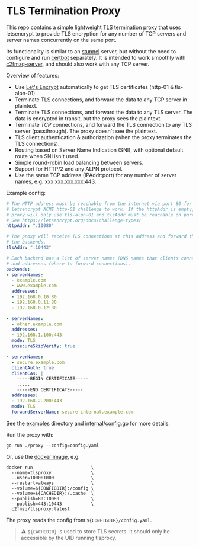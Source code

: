 # TLS Termination Proxy

This repo contains a simple lightweight [TLS termination proxy](https://en.wikipedia.org/wiki/TLS_termination_proxy) that uses letsencrypt to provide TLS encryption for any number of TCP servers and server names concurrently on the same port.

Its functionality is similar to an [stunnel](https://www.stunnel.org/) server, but without the need to configure and run [certbot](https://certbot.eff.org/) separately. It is intended to work smoothly with [c2fmzq-server](https://github.com/c2FmZQ/c2FmZQ), and should also work with any TCP server.

Overview of features:

* Use [Let's Encrypt](https://letsencrypt.org/) automatically to get TLS certificates (http-01 & tls-alpn-01).
* Terminate TLS connections, and forward the data to any TCP server in plaintext.
* Terminate TLS connections, and forward the data to any TLS server. The data is encrypted in transit, but the proxy sees the plaintext.
* Terminate _TCP_ connections, and forward the TLS connection to any TLS server (passthrough). The proxy doesn't see the plaintext.
* TLS client authentication & authorization (when the proxy terminates the TLS connections).
* Routing based on Server Name Indication (SNI), with optional default route when SNI isn't used.
* Simple round-robin load balancing between servers.
* Support for HTTP/2 and any ALPN protocol.
* Use the same TCP address (IPAddr:port) for any number of server names, e.g. xxx.xxx.xxx.xxx:443.

Example config:

```yaml
# The HTTP address must be reachable from the internet via port 80 for the
# letsencrypt ACME http-01 challenge to work. If the httpAddr is empty, the
# proxy will only use tls-alpn-01 and tlsAddr must be reachable on port 443.
# See https://letsencrypt.org/docs/challenge-types/
httpAddr: ":10080"

# The proxy will receive TLS connections at this address and forward them to
# the backends.
tlsAddr: ":10443"

# Each backend has a list of server names (DNS names that clients connect to),
# and addresses (where to forward connections).
backends:
- serverNames: 
  - example.com
  - www.example.com
  addresses: 
  - 192.168.0.10:80
  - 192.168.0.11:80
  - 192.168.0.12:80

- serverNames:
  - other.example.com
  addresses:
  - 192.168.1.100:443
  mode: TLS
  insecureSkipVerify: true

- serverNames:
  - secure.example.com
  clientAuth: true
  clientCAs: |
    -----BEGIN CERTIFICATE-----
    .....
    -----END CERTIFICATE-----
  addresses:
  - 192.168.2.200:443
  mode: TLS
  forwardServerName: secure-internal.example.com
```

See the [examples](https://github.com/c2FmZQ/tlsproxy/blob/main/examples) directory and [internal/config.go](https://github.com/c2FmZQ/tlsproxy/blob/main/internal/config.go#L41) for more details.


Run the proxy with:
```console
go run ./proxy --config=config.yaml
```

Or, use the [docker image](https://hub.docker.com/r/c2fmzq/tlsproxy), e.g.
```console
docker run                      \
  --name=tlsproxy               \
  --user=1000:1000              \
  --restart=always              \
  --volume=${CONFIGDIR}:/config \
  --volume=${CACHEDIR}:/.cache  \
  --publish=80:10080            \
  --publish=443:10443           \
  c2fmzq/tlsproxy:latest
```

The proxy reads the config from `${CONFIGDIR}/config.yaml`.

> :warning: `${CACHEDIR}` is used to store TLS secrets. It should only be accessible by the UID running tlsproxy.

